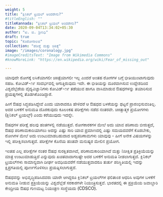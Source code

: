 ```yaml
---
weight: 5
title: "ಕ್ಲಿನಿಕಲ್ ಟ್ರಯಲ್ ಅಂದರೇನು?"
#titleEnglish: ""
titleKannada: "ಕ್ಲಿನಿಕಲ್ ಟ್ರಯಲ್ ಅಂದರೇನು?"
date: 2020-09-04T13:34:02+05:30
author: "ಟಿ. ಜಿ. ಶ್ರೀನಿಧಿ"
draft: true
topic: "ಕೊರೋನಾಲಜಿ"
collection: "ಪರೀಕ್ಷೆ ಮತ್ತು ಚಿಕಿತ್ಸೆ"
image: "/images/coronalogy.jpg"
#imageCreditsText: "Image from Wikimedia Commons"
#knowMoreLink: "https://en.wikipedia.org/wiki/Fear_of_missing_out"

---
```


ಯಾವುದೇ ರೋಗಕ್ಕೆ ಲಸಿಕೆಯಾಗಲೀ ಚಿಕಿತ್ಸೆಯಾಗಲೀ ಇಲ್ಲ ಎಂದರೆ ಅಂತಹ ರೋಗಗಳ ಬಗ್ಗೆ ಭೀತಿಯುಂಟಾಗುವುದು ಸಹಜ. ಕೋವಿಡ್-೧೯ ಸಂದರ್ಭದಲ್ಲಿ ಆಗುತ್ತಿರುವುದು ಇದೇ. ಈ ಭೀತಿಯನ್ನು ದೂರವಾಗಿಸುವ ಉದ್ದೇಶದಿಂದ ವಿಶ್ವದೆಲ್ಲೆಡೆಯ ವೈದ್ಯವಿಜ್ಞಾನಿಗಳು ಕೋವಿಡ್-೧೯ ತಡೆಯುವ ಹಾಗೂ ವಾಸಿಮಾಡುವ ಔಷಧಗಳನ್ನು ತಯಾರಿಸುವ ಪ್ರಯತ್ನಗಳಲ್ಲಿ ತೊಡಗಿಕೊಂಡಿದ್ದಾರೆ.

ಹೀಗೆ ಔಷಧ ಸಿದ್ಧಪಡಿಸಿದ್ದೇವೆ ಎಂದು ಯಾರಾದರೂ ಹೇಳಿದರೆ ಆ ಔಷಧದ ಬಳಕೆಯನ್ನು ಥಟ್ಟನೆ ಪ್ರಾರಂಭಿಸುವಂತಿಲ್ಲ. ಅದರ ಬಳಕೆಗೆ ಅನುಮತಿ ದೊರಕುವುದು ಕೂಲಂಕಷ ಪರೀಕ್ಷೆಗಳು ನಡೆದ ನಂತರವೇ. ಚಿಕಿತ್ಸಾತ್ಮಕ ಪ್ರಯೋಗಗಳು (ಕ್ಲಿನಿಕಲ್ ಟ್ರಯಲ್ಸ್) ಎಂದು ಕರೆಯುವುದು ಇದನ್ನೇ. 

ಔಷಧಗಳ ಪರೀಕ್ಷೆ ಹಲವು ಹಂತಗಳಲ್ಲಿ ನಡೆಯುತ್ತದೆ. ರೋಗಕಾರಕಗಳ ಮೇಲೆ ಅದು ಯಾವ ಪರಿಣಾಮ ಬೀರುತ್ತದೆ, ಔಷಧ ಪರಿಣಾಮಕಾರಿಯಾಗಲು ಅದನ್ನು ಎಷ್ಟು ಸಾರಿ ಯಾವ ಪ್ರಮಾಣದಲ್ಲಿ ಎಷ್ಟು ಸಮಯದವರೆಗೆ ಕೊಡಬೇಕು, ರೋಗಿಗಳ ಮೇಲೆ ಅದು ಉಂಟುಮಾಡಬಹುದಾದ ಅಡ್ಡಪರಿಣಾಮಗಳು ಯಾವುವು - ಹೀಗೆ ಅನೇಕ ವಿಷಯಗಳನ್ನು ಇಲ್ಲಿ ಪರೀಕ್ಷಿಸಲಾಗುತ್ತದೆ. ಪರೀಕ್ಷೆಗಳ ಕೊನೆಯ ಹಂತವೇ ಮನುಷ್ಯರ ಮೇಲಿನ ಪ್ರಯೋಗ. 

ಇಂತಹ ಎಲ್ಲ ಪರೀಕ್ಷೆಗಳ ನಂತರ ಔಷಧ ಸುರಕ್ಷಿತವಾಗಿದೆ, ಪರಿಣಾಮಕಾರಿಯಾಗಿದೆ ಮತ್ತು ನಿರೀಕ್ಷಿತ ಪ್ರತಿಕ್ರಿಯೆಯನ್ನು ಮಾತ್ರ ಉಂಟುಮಾಡುತ್ತಿದೆ ಎನ್ನುವುದು ಖಚಿತವಾದಾಗಲಷ್ಟೇ ಅದರ ಬಳಕೆಗೆ ಅನುಮತಿ ನೀಡಲಾಗುತ್ತದೆ. ಕ್ಲಿನಿಕಲ್ ಟ್ರಯಲ್‌ಗಳು ಸಾಮಾನ್ಯವಾಗಿ ದೀರ್ಘ ಅವಧಿಯವರೆಗೆ ನಡೆಯುತ್ತವಾದರೂ ತುರ್ತು ಪರಿಸ್ಥಿತಿಯಲ್ಲಿ ಇದನ್ನು ಕ್ಷಿಪ್ರಗತಿಯಲ್ಲಿ ಪೂರ್ಣಗೊಳಿಸಲು ಪ್ರಯತ್ನಿಸಲಾಗುತ್ತದೆ.

ಔಷಧವನ್ನು ಅಭಿವೃದ್ಧಿಪಡಿಸಿದವರು ಯಾರೇ ಆಗಿದ್ದರೂ ಕ್ಲಿನಿಕಲ್ ಟ್ರಯಲ್‍ಗಳ ಫಲಿತಾಂಶ ಆಧರಿಸಿ ಅವುಗಳ ಬಳಕೆಗೆ ಅನುಮತಿ ನೀಡುವ ಪ್ರಕ್ರಿಯೆಯನ್ನು ವಿಶ್ವದೆಲ್ಲೆಡೆ ಸರಕಾರಗಳೇ ನಿಯಂತ್ರಿಸುತ್ತವೆ. ಭಾರತದಲ್ಲಿ ಈ ಪ್ರಕ್ರಿಯೆಯ ಜವಾಬ್ದಾರಿ ಕೇಂದ್ರೀಯ ಔಷಧ ಗುಣಮಟ್ಟ ನಿಯಂತ್ರಣ ಸಂಸ್ಥೆಯದು (CDSCO).
